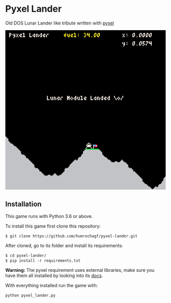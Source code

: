 # Pyxel Lander

Old DOS Lunar Lander like tribute written with [pyxel](https://github.com/kitao/pyxel) 

![screenshot](screenshot.png)

## Installation

This game runs with Python 3.6 or above.

To install this game first clone this repository:

```console
$ git clone https://github.com/humrochagf/pyxel-lander.git
```

After cloned, go to its folder and install its requirements:

```console
$ cd pyxel-lander/
$ pip install -r requirements.txt
```

**Warning:** The pyxel requirement uses external libraries, make sure you have them all installed by looking into its [docs](https://github.com/kitao/pyxel#how-to-install).

With everything installed run the game with:

```console
python pyxel_lander.py
```
